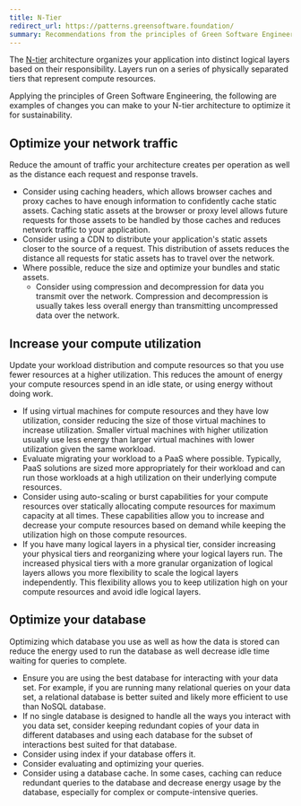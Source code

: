 ```yaml
---
title: N-Tier
redirect_url: https://patterns.greensoftware.foundation/
summary: Recommendations from the principles of Green Software Engineering applied to an N-Tier architecture
---
```


The [N-tier](https://docs.microsoft.com/en-us/azure/architecture/guide/architecture-styles/n-tier) architecture organizes your application into distinct logical layers based on their responsibility. Layers run on a series of physically separated tiers that represent compute resources.

Applying the principles of Green Software Engineering, the following are examples of changes you can make to your N-tier architecture to optimize it for sustainability.

## Optimize your network traffic

Reduce the amount of traffic your architecture creates per operation as well as the distance each request and response travels.

- Consider using caching headers, which allows browser caches and proxy caches to have enough information to confidently cache static assets. Caching static assets at the browser or proxy level allows future requests for those assets to be handled by those caches and reduces network traffic to your application.
- Consider using a CDN to distribute your application's static assets closer to the source of a request. This distribution of assets reduces the distance all requests for static assets has to travel over the network.
- Where possible, reduce the size and optimize your bundles and static assets.
  - Consider using compression and decompression for data you transmit over the network. Compression and decompression is usually takes less overall energy than transmitting uncompressed data over the network.

## Increase your compute utilization

Update your workload distribution and compute resources so that you use fewer resources at a higher utilization. This reduces the amount of energy your compute resources spend in an idle state, or using energy without doing work.

- If using virtual machines for compute resources and they have low utilization, consider reducing the size of those virtual machines to increase utilization. Smaller virtual machines with higher utilization usually use less energy than larger virtual machines with lower utilization given the same workload.
- Evaluate migrating your workload to a PaaS where possible. Typically, PaaS solutions are sized more appropriately for their workload and can run those workloads at a high utilization on their underlying compute resources.
- Consider using auto-scaling or burst capabilities for your compute resources over statically allocating compute resources for maximum capacity at all times. These capabilities allow you to increase and decrease your compute resources based on demand while keeping the utilization high on those compute resources.
- If you have many logical layers in a physical tier, consider increasing your physical tiers and reorganizing where your logical layers run. The increased physical tiers with a more granular organization of logical layers allows you more flexibility to scale the logical layers independently. This flexibility allows you to keep utilization high on your compute resources and avoid idle logical layers.

## Optimize your database

Optimizing which database you use as well as how the data is stored can reduce the energy used to run the database as well decrease idle time waiting for queries to complete.

- Ensure you are using the best database for interacting with your data set. For example, if you are running many relational queries on your data set, a relational database is better suited and likely more efficient to use than NoSQL database.
- If no single database is designed to handle all the ways you interact with you data set, consider keeping redundant copies of your data in different databases and using each database for the subset of interactions best suited for that database.
- Consider using index if your database offers it.
- Consider evaluating and optimizing your queries.
- Consider using a database cache. In some cases, caching can reduce redundant queries to the database and decrease energy usage by the database, especially for complex or compute-intensive queries.
